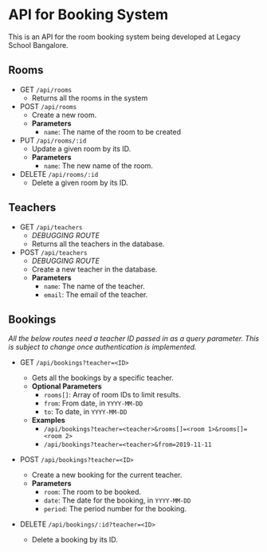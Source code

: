 # API for Booking System

This is an API for the room booking system being developed at Legacy School Bangalore.

## Rooms
- GET `/api/rooms`
  - Returns all the rooms in the system
- POST `/api/rooms`
  - Create a new room.
  - **Parameters**
    - `name`: The name of the room to be created
- PUT `/api/rooms/:id`
  - Update a given room by its ID.
  - **Parameters**
    - `name`: The new name of the room.
- DELETE `/api/rooms/:id`
  - Delete a given room by its ID.

## Teachers
- GET `/api/teachers`
  - *DEBUGGING ROUTE*
  - Returns all the teachers in the database.
- POST `/api/teachers`
  - *DEBUGGING ROUTE*
  - Create a new teacher in the database.
  - **Parameters**
    - `name`: The name of the teacher.
    - `email`: The email of the teacher.

## Bookings
*All the below routes need a teacher ID passed in as a query parameter. This is subject to change once authentication is implemented.*
- GET `/api/bookings?teacher=<ID>`
  - Gets all the bookings by a specific teacher.
  - **Optional Parameters**
    - `rooms[]`: Array of room IDs to limit results.
    - `from`: From date, in `YYYY-MM-DD`
    - `to`: To date, in `YYYY-MM-DD`
  - **Examples**
    - `/api/bookings?teacher=<teacher>&rooms[]=<room 1>&rooms[]=<room 2>`
    - `/api/bookings?teacher=<teacher>&from=2019-11-11`
  
- POST `/api/bookings?teacher=<ID>`
  - Create a new booking for the current teacher.
  - **Parameters**
    - `room`: The room to be booked.
    - `date`: The date for the booking, in `YYYY-MM-DD`
    - `period`: The period number for the booking.

- DELETE `/api/bookings/:id?teacher=<ID>`
  - Delete a booking by its ID.